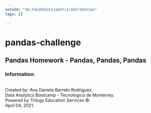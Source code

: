```yaml
---
noteId: "36cfab109b1511ebbfc1c9d57102e1de"
tags: []

---
```


# pandas-challenge
## Pandas Homework - Pandas, Pandas, Pandas

### Information:
\
Created by: Ana Daniela Barreto Rodriguez.\
Data Analytics Bootcamp - Tecnologico de Monterrey.\
Powered by Trilogy Education Services ©.\
April 04, 2021.



